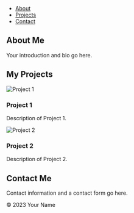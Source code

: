 <!DOCTYPE html>
<html lang="en">
<head>
    <meta charset="UTF-8">
    <meta name="viewport" content="width=device-width, initial-scale=1.0">
    <title>Your Portfolio</title>
    <link rel="stylesheet" href="styles.css"> <!-- Add your CSS file here -->
</head>
<body>
    <header>
        <div id="banner">
            <!-- Add your animation here -->
        </div>
    </header>    
    <nav>
        <ul>
            <li><a href="#about">About</a></li>
            <li><a href="#projects">Projects</a></li>
            <li><a href="#contact">Contact</a></li>
        </ul>
    </nav>
    <section id="about">
        <div class="container">
            <h2>About Me</h2>
            <p>Your introduction and bio go here.</p>
        </div>
    </section>
    <section id="projects">
        <div class="container">
            <h2>My Projects</h2>
            <div class="project">
                <img src="project1.jpg" alt="Project 1">
                <h3>Project 1</h3>
                <p>Description of Project 1.</p>
            </div>
            <div class="project">
                <img src="project2.jpg" alt="Project 2">
                <h3>Project 2</h3>
                <p>Description of Project 2.</p>
            </div>
            <!-- Add more projects as needed -->
        </div>
    </section>
    <section id="contact">
        <div class="container">
            <h2>Contact Me</h2>
            <p>Contact information and a contact form go here.</p>
        </div>
    </section>
    <footer>
        <div class="container">
            <p>&copy; 2023 Your Name</p>
        </div>
    </footer>
</body>
</html>
